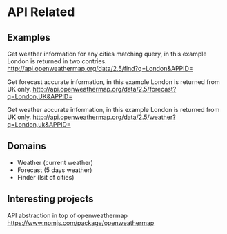 ﻿# API Related

## Examples
Get weather information for any cities matching query, in this example London is returned in two contries.
http://api.openweathermap.org/data/2.5/find?q=London&APPID=

Get forecast accurate information, in this example London is returned from UK only. 
http://api.openweathermap.org/data/2.5/forecast?q=London,UK&APPID=

Get weather accurate information, in this example London is returned from UK only. 
http://api.openweathermap.org/data/2.5/weather?q=London,uk&APPID=

## Domains

- Weather (current weather)
- Forecast (5 days weather)
- Finder (lsit of cities)


## Interesting projects
API abstraction in top of openweathermap
https://www.npmjs.com/package/openweathermap